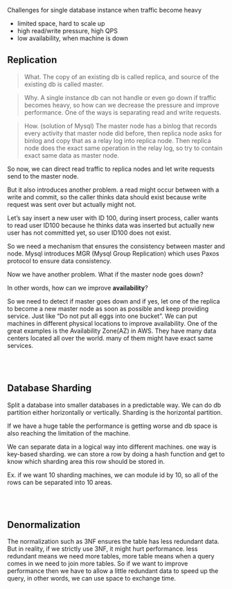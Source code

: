 Challenges for single database instance when traffic become heavy
+ limited space, hard to scale up
+ high read/write pressure, high QPS
+ low availability, when machine is down


## Replication
> What.
The copy of an existing db is called replica, and source of the existing db is called master.

> Why.
A single instance db can not handle or even go down if traffic becomes heavy, so how can we decrease the pressure and improve performance. 
One of the ways is separating read and write requests.

> How. (solution of Mysql)
The master node has a binlog that records every activity that master node did before, then replica node asks for binlog and copy that as a relay log into replica node. Then replica node does the exact same operation in the relay log, so try to contain exact same data as master node.

So now, we can direct read traffic to replica nodes and let write requests send to the master node.

But it also introduces another problem.
a read might occur between with a write and commit, so the caller thinks data should exist because write request was sent over but actually might not.

Let’s say insert a new user with ID 100, during insert process, caller wants to read user ID100 because he thinks data was inserted but actually new user has not committed yet, so user ID100 does not exist.

So we need a mechanism that ensures the consistency between master and node. Mysql introduces MGR (Mysql Group Replication) which uses Paxos protocol to ensure data consistency.



Now we have another problem.
What if the master node goes down?

In other words, how can we improve **availability**?

So we need to detect if master goes down and if yes, let one of the replica to become a new master node as soon as possible and keep providing service.
Just like “Do not put all eggs into one bucket”.
We can put machines in different physical locations to improve availability.
One of the great examples is the Availability Zone(AZ) in AWS. They have many data centers located all over the world. many of them might have exact same services.

<br></br>

## Database Sharding 
Split a database into smaller databases in a predictable way.
We can do db partition either horizontally or vertically.
Sharding is the horizontal partition.

If we have a huge table the performance is getting worse and db space is also reaching the limitation of the machine.

We can separate data in a logical way into different machines.
one way is key-based sharding.
we can store a row by doing a hash function and get to know which sharding area this row should be stored in.

Ex. if we want 10 sharding machines, we can module id by 10, so all of the rows can be separated into 10 areas.

<br></br>

## Denormalization

The normalization such as 3NF ensures the table has less redundant data.
But in reality, if we strictly use 3NF, it might hurt performance.
less redundant means we need more tables, more table means when a query comes in we need to join more tables.
So if we want to improve performance then we have to allow a little redundant data to speed up the query, in other words, we can use space to exchange time.
